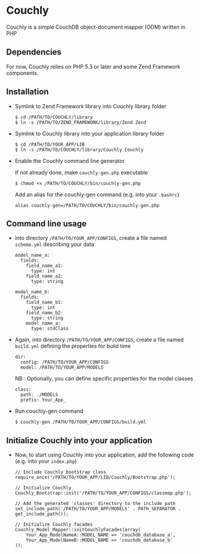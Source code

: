 # Couchly

Couchly is a simple CouchDB object-document mapper (ODM) written in PHP


## Dependencies

For now, Couchly relies on PHP 5.3 or later and some Zend Framework components.


## Installation

  - Symlink to Zend Framework library into Couchly library folder

    ```
    $ cd /PATH/TO/COUCHLY/library
    $ ln -s /PATH/TO/ZEND_FRAMEWORK/library/Zend Zend
    ```

  - Symlink to Couchly library into your application library folder

    ```
    $ cd /PATH/TO/YOUR_APP/LIB
    $ ln -s /PATH/TO/COUCHLY/library/Couchly Couchly
    ```

  - Enable the Couchly command line generator

    If not already done, make `couchly-gen.php` executable
    
    ```
    $ chmod +x /PATH/TO/COUCHLY/bin/couchly-gen.php
    ```
    
    Add an alias for the couchly-gen command (e.g. into your `.bashrc`)
    
    ```
    alias couchly-gen=/PATH/TO/COUCHLY/bin/couchly-gen.php
    ```


## Command line usage

  - Into directory `/PATH/TO/YOUR_APP/CONFIGS`, create a file named `schema.yml` describing your data

    ```
    model_name_a:
      fields:
        field_name_a1:
          type: int
        field_name_a2:
          type: string

    model_name_b:
      fields:
        field_name_b1:
          type: int
        field_name_b2:
          type: string
        model_name_a:
          type: stdClass
    ```

  - Again, into directory `/PATH/TO/YOUR_APP/CONFIGS`, create a file named `build.yml` defining the properties for build time

    ```
    dir:
      config: /PATH/TO/YOUR_APP/CONFIGS
      model: /PATH/TO/YOUR_APP/MODELS
    ```

    NB : Optionally, you can define specific properties for the model classes
    
    ```
    class:
      path: ./MODELS
      prefix: Your_App_
    ```
    
  - Run couchly-gen command

    ```
    $ couchly-gen /PATH/TO/YOUR_APP/CONFIGS/build.yml
    ```
    
## Initialize Couchly into your application

 - Now, to start using Couchly into your application, add the following code (e.g. into your `index.php`)
 
    ``` 
    // Include Couchly bootstrap class
    require_once('/PATH/TO/YOUR_APP/LIB/Couchly/Bootstrap.php');

    // Initialize Couchly
    Couchly_Bootstrap::init('/PATH/TO/YOUR_APP/CONFIGS/classmap.php');
    
    // Add the generated 'classes' directory to the include path
    set_include_path('/PATH/TO/YOUR_APP/MODELS' . PATH_SEPARATOR . get_include_path());
    
    // Initialize Couchly facades
    Couchly_Model_Mapper::initCouchlyFacades(array(
        Your_App_ModelNameA::MODEL_NAME => 'couchdb_database_a',
        Your_App_ModelNameB::MODEL_NAME => 'couchdb_database_b'
    ));
    ```